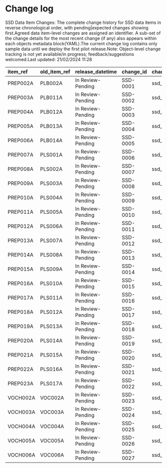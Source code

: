 # Change log
SSD Data Item Changes:
The complete change history for SSD data items in reverse chronological order, with pending|expected changes showing first.Agreed data item-level changes are assigned an identifier. A sub-set of the change details for the most recent change (if any) also appears within each objects metadata block(YAML).The current change log contains only sample data until we deploy the first pilot release.Note: Object-level change tracking is not yet available/in progress; feedback/suggestions welcomed.Last updated: 21/02/2024 11:28

| item_ref   | old_item_ref   | release_datetime   | change_id   | change_object_name   | change_impact_title   | change_status   | change_type   | change_source   | change_impact_notes           |
|:-----------|:---------------|:-------------------|:------------|:---------------------|:----------------------|:----------------|:--------------|:----------------|:------------------------------|
| PREP002A   | PLB002A        | In Review-Pending  | SSD-0001    | ssd_pre_proceedings  |                       | pending         | New Feature   | 1bSpecified     | 1bSpecified - Agreed new item |
| PREP003A   | PLB011A        | In Review-Pending  | SSD-0002    | ssd_pre_proceedings  |                       | pending         | New Feature   | 1bSpecified     | 1bSpecified - Agreed new item |
| PREP004A   | PLB012A        | In Review-Pending  | SSD-0003    | ssd_pre_proceedings  |                       | pending         | New Feature   | 1bSpecified     | 1bSpecified - Agreed new item |
| PREP005A   | PLB013A        | In Review-Pending  | SSD-0004    | ssd_pre_proceedings  |                       | pending         | New Feature   | 1bSpecified     | 1bSpecified - Agreed new item |
| PREP006A   | PLB014A        | In Review-Pending  | SSD-0005    | ssd_pre_proceedings  |                       | pending         | New Feature   | 1bSpecified     | 1bSpecified - Agreed new item |
| PREP007A   | PLS001A        | In Review-Pending  | SSD-0006    | ssd_pre_proceedings  |                       | pending         | New Feature   | 1bSpecified     | 1bSpecified - Agreed new item |
| PREP008A   | PLS002A        | In Review-Pending  | SSD-0007    | ssd_pre_proceedings  |                       | pending         | New Feature   | 1bSpecified     | 1bSpecified - Agreed new item |
| PREP009A   | PLS003A        | In Review-Pending  | SSD-0008    | ssd_pre_proceedings  |                       | pending         | New Feature   | 1bSpecified     | 1bSpecified - Agreed new item |
| PREP010A   | PLS004A        | In Review-Pending  | SSD-0009    | ssd_pre_proceedings  |                       | pending         | New Feature   | 1bSpecified     | 1bSpecified - Agreed new item |
| PREP011A   | PLS005A        | In Review-Pending  | SSD-0010    | ssd_pre_proceedings  |                       | pending         | New Feature   | 1bSpecified     | 1bSpecified - Agreed new item |
| PREP012A   | PLS006A        | In Review-Pending  | SSD-0011    | ssd_pre_proceedings  |                       | pending         | New Feature   | 1bSpecified     | 1bSpecified - Agreed new item |
| PREP013A   | PLS007A        | In Review-Pending  | SSD-0012    | ssd_pre_proceedings  |                       | pending         | New Feature   | 1bSpecified     | 1bSpecified - Agreed new item |
| PREP014A   | PLS008A        | In Review-Pending  | SSD-0013    | ssd_pre_proceedings  |                       | pending         | New Feature   | 1bSpecified     | 1bSpecified - Agreed new item |
| PREP015A   | PLS009A        | In Review-Pending  | SSD-0014    | ssd_pre_proceedings  |                       | pending         | New Feature   | 1bSpecified     | 1bSpecified - Agreed new item |
| PREP016A   | PLS010A        | In Review-Pending  | SSD-0015    | ssd_pre_proceedings  |                       | pending         | New Feature   | 1bSpecified     | 1bSpecified - Agreed new item |
| PREP017A   | PLS011A        | In Review-Pending  | SSD-0016    | ssd_pre_proceedings  |                       | pending         | New Feature   | 1bSpecified     | 1bSpecified - Agreed new item |
| PREP018A   | PLS012A        | In Review-Pending  | SSD-0017    | ssd_pre_proceedings  |                       | pending         | New Feature   | 1bSpecified     | 1bSpecified - Agreed new item |
| PREP019A   | PLS013A        | In Review-Pending  | SSD-0018    | ssd_pre_proceedings  |                       | pending         | New Feature   | 1bSpecified     | 1bSpecified - Agreed new item |
| PREP020A   | PLS014A        | In Review-Pending  | SSD-0019    | ssd_pre_proceedings  |                       | pending         | New Feature   | 1bSpecified     | 1bSpecified - Agreed new item |
| PREP021A   | PLS015A        | In Review-Pending  | SSD-0020    | ssd_pre_proceedings  |                       | pending         | New Feature   | 1bSpecified     | 1bSpecified - Agreed new item |
| PREP022A   | PLS016A        | In Review-Pending  | SSD-0021    | ssd_pre_proceedings  |                       | pending         | New Feature   | 1bSpecified     | 1bSpecified - Agreed new item |
| PREP023A   | PLS017A        | In Review-Pending  | SSD-0022    | ssd_pre_proceedings  |                       | pending         | New Feature   | 1bSpecified     | 1bSpecified - Agreed new item |
| VOCH002A   | VOC002A        | In Review-Pending  | SSD-0023    | ssd_voice_of_child   |                       | pending         | New Feature   | 1bDraft         | 1bDraft - Suggested new item  |
| VOCH003A   | VOC003A        | In Review-Pending  | SSD-0024    | ssd_voice_of_child   |                       | pending         | New Feature   | 1bDraft         | 1bDraft - Suggested new item  |
| VOCH004A   | VOC004A        | In Review-Pending  | SSD-0025    | ssd_voice_of_child   |                       | pending         | New Feature   | 1bDraft         | 1bDraft - Suggested new item  |
| VOCH005A   | VOC005A        | In Review-Pending  | SSD-0026    | ssd_voice_of_child   |                       | pending         | New Feature   | 1bDraft         | 1bDraft - Suggested new item  |
| VOCH006A   | VOC006A        | In Review-Pending  | SSD-0027    | ssd_voice_of_child   |                       | pending         | New Feature   | 1bDraft         | 1bDraft - Suggested new item  |
